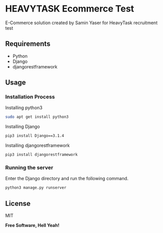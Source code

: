 # HEAVYTASK Ecommerce Test

E-Commerce solution created by Samin Yaser for HeavyTask recruitment test

## Requirements
* Python
* Django
* djangorestframework

## Usage

### Installation Process

Installing python3
```bash
sudo apt get install python3
```
Installing Django
```bash
pip3 install Django==3.1.4
```
Installing djangorestframework
```bash
pip3 install djangorestframework
```

### Running the server

Enter the Django directory and run the following command.

```bash
python3 manage.py runserver
```

License
----

MIT


**Free Software, Hell Yeah!**
